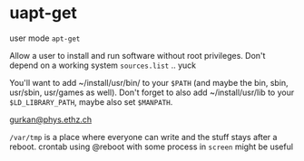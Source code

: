 # uapt-get
user mode `apt-get`

Allow a user to install and run software without root privileges.
Don't depend on a working system `sources.list` .. yuck

You'll want to add ~/install/usr/bin/ to your `$PATH` (and maybe the bin,
sbin, usr/sbin, usr/games as well).
Don't forget to also add ~/install/usr/lib to your `$LD_LIBRARY_PATH`,
maybe also set `$MANPATH`.

gurkan@phys.ethz.ch

`/var/tmp` is a place where everyone can write and the stuff stays after
a reboot. crontab using @reboot with some process in `screen` might be
useful
